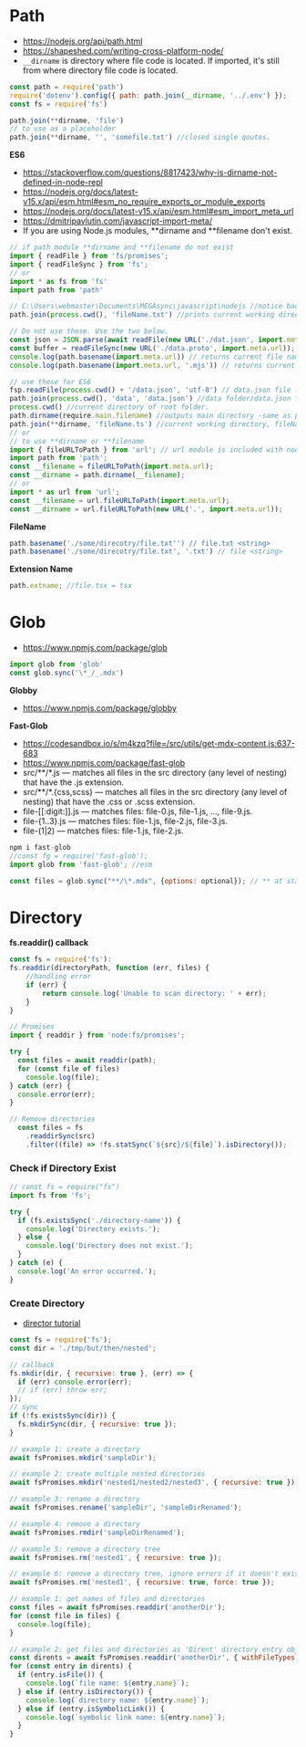 # Path

- https://nodejs.org/api/path.html
- https://shapeshed.com/writing-cross-platform-node/
- `__dirname` is directory where file code is located. If imported, it's still from where directory file code is located.

```js
const path = require('path')
require('dotenv').config({ path: path.join(__dirname, '../.env') });
const fs = require('fs')

path.join(**dirname, 'file')
// to use as a placeholder
path.join(**dirname, '', 'somefile.txt') //closed single qoutes.
```

**ES6**

- https://stackoverflow.com/questions/8817423/why-is-dirname-not-defined-in-node-repl
- https://nodejs.org/docs/latest-v15.x/api/esm.html#esm_no_require_exports_or_module_exports
- https://nodejs.org/docs/latest-v15.x/api/esm.html#esm_import_meta_url
- https://dmitripavlutin.com/javascript-import-meta/
- If you are using Node.js modules, **dirname and **filename don't exist.

```js
// if path module **dirname and **filename do not exist
import { readFile } from 'fs/promises';
import { readFileSync } from 'fs';
// or
import * as fs from 'fs'
import path from 'path'

// C:\Users\webmaster\Documents\MEGAsync\javascript\nodejs //notice backslashes are windows. -do not use.
path.join(process.cwd(), 'fileName.txt') //prints current working directory + fileName.txt

// Do not use these. Use the two below.
const json = JSON.parse(await readFile(new URL('./dat.json', import.meta.url)));
const buffer = readFileSync(new URL('./data.proto', import.meta.url));
console.log(path.basename(import.meta.url)) // returns current file name and ext.
console.log(path.basename(import.meta.url, '.mjs')) // returns current file name.

// use these for ES6
fsp.readFile(process.cwd() + '/data.json', 'utf-8') // data.json file -don't forget the forward slash!.
path.join(process.cwd(), 'data', 'data.json') //data folder/data.json file.
process.cwd() //current directory of root folder.
path.dirname(require.main.filename) //outputs main directory -same as process.cwd()
path.join(**dirname, 'fileName.ts') //current working directory, fileName.ts
// or
// to use **dirname or **filename
import { fileURLToPath } from 'url'; // url module is included with node
import path from 'path';
const __filename = fileURLToPath(import.meta.url);
const __dirname = path.dirname(__filename);
// or
import * as url from 'url';
const __filename = url.fileURLToPath(import.meta.url);
const __dirname = url.fileURLToPath(new URL('.', import.meta.url));
```

**FileName**

```js
path.basename('./some/direcotry/file.txt'') // file.txt <string>
path.basename('./some/direcotry/file.txt', '.txt') // file <string>
```

**Extension Name**

```js
path.extname; //file.tsx = tsx
```

# Glob

- https://www.npmjs.com/package/glob

```js
import glob from 'glob'
const glob.sync('\*_/_.mdx')
```

**Globby**

- https://www.npmjs.com/package/globby

**Fast-Glob**

- https://codesandbox.io/s/m4kzq?file=/src/utils/get-mdx-content.js:637-683
- https://www.npmjs.com/package/fast-glob
- src/\*\*/\*.js — matches all files in the src directory (any level of nesting) that have the .js extension.
- src/\*\*/\*.{css,scss} — matches all files in the src directory (any level of nesting) that have the .css or .scss extension.
- file-[[:digit:]].js — matches files: file-0.js, file-1.js, …, file-9.js.
- file-{1..3}.js — matches files: file-1.js, file-2.js, file-3.js.
- file-(1|2) — matches files: file-1.js, file-2.js.

```js
npm i fast-glob
//const fg = require('fast-glob');
import glob from 'fast-glob'; //esm

const files = glob.sync("**/\*.mdx", {options: optional}); // ** at start means cwd. -is the root
```

# Directory

**fs.readdir() callback**

```js
const fs = require('fs'):
fs.readdir(directoryPath, function (err, files) {
    //handling error
    if (err) {
        return console.log('Unable to scan directory: ' + err);
    }
}

// Promises
import { readdir } from 'node:fs/promises';

try {
  const files = await readdir(path);
  for (const file of files)
    console.log(file);
} catch (err) {
  console.error(err);
}

// Remove directories
  const files = fs
    .readdirSync(src)
    .filter((file) => !fs.statSync(`${src}/${file}`).isDirectory());

```

### Check if Directory Exist

```js
// const fs = require("fs")
import fs from 'fs';

try {
  if (fs.existsSync('./directory-name')) {
    console.log('Directory exists.');
  } else {
    console.log('Directory does not exist.');
  }
} catch (e) {
  console.log('An error occurred.');
}
```

### Create Directory

- [director tutorial](https://blog.logrocket.com/file-processing-node-js-comprehensive-guide/)

```js
const fs = require('fs');
const dir = './tmp/but/then/nested';

// callback
fs.mkdir(dir, { recursive: true }, (err) => {
  if (err) console.error(err);
  // if (err) throw err;
});
// sync
if (!fs.existsSync(dir)) {
  fs.mkdirSync(dir, { recursive: true });
}

// example 1: create a directory
await fsPromises.mkdir('sampleDir');

// example 2: create multiple nested directories
await fsPromises.mkdir('nested1/nested2/nested3', { recursive: true });

// example 3: rename a directory
await fsPromises.rename('sampleDir', 'sampleDirRenamed');

// example 4: remove a directory
await fsPromises.rmdir('sampleDirRenamed');

// example 5: remove a directory tree
await fsPromises.rm('nested1', { recursive: true });

// example 6: remove a directory tree, ignore errors if it doesn't exist
await fsPromises.rm('nested1', { recursive: true, force: true });

// example 1: get names of files and directories
const files = await fsPromises.readdir('anotherDir');
for (const file in files) {
  console.log(file);
}

// example 2: get files and directories as 'Dirent' directory entry objects
const dirents = await fsPromises.readdir('anotherDir', { withFileTypes: true });
for (const entry in dirents) {
  if (entry.isFile()) {
    console.log(`file name: ${entry.name}`);
  } else if (entry.isDirectory()) {
    console.log(`directory name: ${entry.name}`);
  } else if (entry.isSymbolicLink()) {
    console.log(`symbolic link name: ${entry.name}`);
  }
}
```
